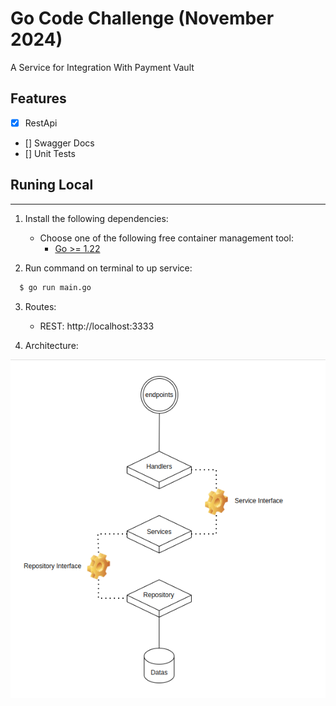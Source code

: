 # Go Code Challenge (November 2024)

A Service for Integration With Payment Vault

## Features

- [x] RestApi
- [] Swagger Docs
- [] Unit Tests

## Runing Local

---

1. Install the following dependencies:
    - Choose one of the following free container management tool:
        - [Go >= 1.22](https://go.dev/doc/install/)


2. Run command on terminal to up service:

 ```bash
   $ go run main.go
   ```

3. Routes:
    - REST: http://localhost:3333
   

3. Architecture:

![alt text](docs/servicesArc.png "Architecture")